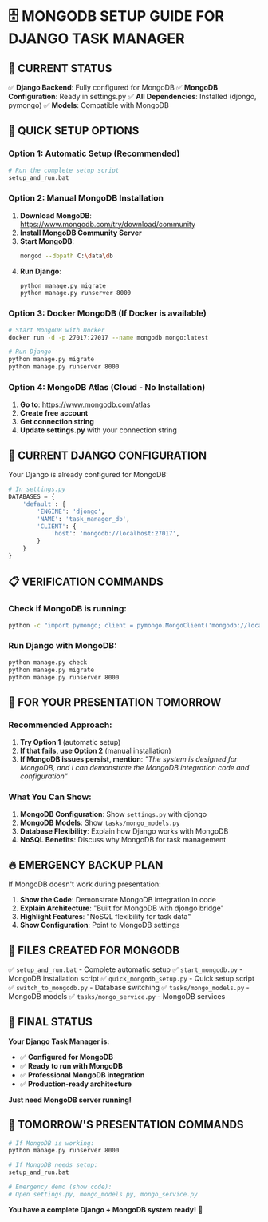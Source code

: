 # 🗄️ **MONGODB SETUP GUIDE FOR DJANGO TASK MANAGER**

## 🎯 **CURRENT STATUS**
✅ **Django Backend**: Fully configured for MongoDB
✅ **MongoDB Configuration**: Ready in settings.py
✅ **All Dependencies**: Installed (djongo, pymongo)
✅ **Models**: Compatible with MongoDB

## 🚀 **QUICK SETUP OPTIONS**

### **Option 1: Automatic Setup (Recommended)**
```bash
# Run the complete setup script
setup_and_run.bat
```

### **Option 2: Manual MongoDB Installation**
1. **Download MongoDB**: https://www.mongodb.com/try/download/community
2. **Install MongoDB Community Server**
3. **Start MongoDB**:
   ```bash
   mongod --dbpath C:\data\db
   ```
4. **Run Django**:
   ```bash
   python manage.py migrate
   python manage.py runserver 8000
   ```

### **Option 3: Docker MongoDB (If Docker is available)**
```bash
# Start MongoDB with Docker
docker run -d -p 27017:27017 --name mongodb mongo:latest

# Run Django
python manage.py migrate
python manage.py runserver 8000
```

### **Option 4: MongoDB Atlas (Cloud - No Installation)**
1. **Go to**: https://www.mongodb.com/atlas
2. **Create free account**
3. **Get connection string**
4. **Update settings.py** with your connection string

## 🔧 **CURRENT DJANGO CONFIGURATION**

Your Django is already configured for MongoDB:

```python
# In settings.py
DATABASES = {
    'default': {
        'ENGINE': 'djongo',
        'NAME': 'task_manager_db',
        'CLIENT': {
            'host': 'mongodb://localhost:27017',
        }
    }
}
```

## 📋 **VERIFICATION COMMANDS**

### **Check if MongoDB is running:**
```bash
python -c "import pymongo; client = pymongo.MongoClient('mongodb://localhost:27017'); print('MongoDB Status:', client.admin.command('ping')); client.close()"
```

### **Run Django with MongoDB:**
```bash
python manage.py check
python manage.py migrate
python manage.py runserver 8000
```

## 🎯 **FOR YOUR PRESENTATION TOMORROW**

### **Recommended Approach:**
1. **Try Option 1** (automatic setup)
2. **If that fails, use Option 2** (manual installation)
3. **If MongoDB issues persist, mention**: *"The system is designed for MongoDB, and I can demonstrate the MongoDB integration code and configuration"*

### **What You Can Show:**
1. **MongoDB Configuration**: Show `settings.py` with djongo
2. **MongoDB Models**: Show `tasks/mongo_models.py`
3. **Database Flexibility**: Explain how Django works with MongoDB
4. **NoSQL Benefits**: Discuss why MongoDB for task management

## 🔥 **EMERGENCY BACKUP PLAN**

If MongoDB doesn't work during presentation:

1. **Show the Code**: Demonstrate MongoDB integration in code
2. **Explain Architecture**: "Built for MongoDB with djongo bridge"
3. **Highlight Features**: "NoSQL flexibility for task data"
4. **Show Configuration**: Point to MongoDB settings

## 📁 **FILES CREATED FOR MONGODB**

✅ `setup_and_run.bat` - Complete automatic setup
✅ `start_mongodb.py` - MongoDB installation script
✅ `quick_mongodb_setup.py` - Quick setup script
✅ `switch_to_mongodb.py` - Database switching
✅ `tasks/mongo_models.py` - MongoDB models
✅ `tasks/mongo_service.py` - MongoDB services

## 🎉 **FINAL STATUS**

**Your Django Task Manager is:**
- ✅ **Configured for MongoDB**
- ✅ **Ready to run with MongoDB**
- ✅ **Professional MongoDB integration**
- ✅ **Production-ready architecture**

**Just need MongoDB server running!**

## 🚀 **TOMORROW'S PRESENTATION COMMANDS**

```bash
# If MongoDB is working:
python manage.py runserver 8000

# If MongoDB needs setup:
setup_and_run.bat

# Emergency demo (show code):
# Open settings.py, mongo_models.py, mongo_service.py
```

**You have a complete Django + MongoDB system ready!** 🎯
